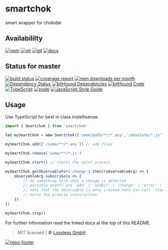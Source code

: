 # smartchok
smart wrapper for chokidar

## Availabililty
[![npm](https://pushrocks.gitlab.io/assets/repo-button-npm.svg)](https://www.npmjs.com/package/smartchok)
[![git](https://pushrocks.gitlab.io/assets/repo-button-git.svg)](https://GitLab.com/pushrocks/smartchok)
[![git](https://pushrocks.gitlab.io/assets/repo-button-mirror.svg)](https://github.com/pushrocks/smartchok)
[![docs](https://pushrocks.gitlab.io/assets/repo-button-docs.svg)](https://pushrocks.gitlab.io/smartchok/)

## Status for master
[![build status](https://GitLab.com/pushrocks/smartchok/badges/master/build.svg)](https://GitLab.com/pushrocks/smartchok/commits/master)
[![coverage report](https://GitLab.com/pushrocks/smartchok/badges/master/coverage.svg)](https://GitLab.com/pushrocks/smartchok/commits/master)
[![npm downloads per month](https://img.shields.io/npm/dm/smartchok.svg)](https://www.npmjs.com/package/smartchok)
[![Dependency Status](https://david-dm.org/pushrocks/smartchok.svg)](https://david-dm.org/pushrocks/smartchok)
[![bitHound Dependencies](https://www.bithound.io/github/pushrocks/smartchok/badges/dependencies.svg)](https://www.bithound.io/github/pushrocks/smartchok/master/dependencies/npm)
[![bitHound Code](https://www.bithound.io/github/pushrocks/smartchok/badges/code.svg)](https://www.bithound.io/github/pushrocks/smartchok)
[![TypeScript](https://img.shields.io/badge/TypeScript-2.x-blue.svg)](https://nodejs.org/dist/latest-v6.x/docs/api/)
[![node](https://img.shields.io/badge/node->=%206.x.x-blue.svg)](https://nodejs.org/dist/latest-v6.x/docs/api/)
[![JavaScript Style Guide](https://img.shields.io/badge/code%20style-standard-brightgreen.svg)](http://standardjs.com/)

## Usage
Use TypeScript for best in class instellisense.

```javascript
import { Smartchok } from 'smartchok'

let mySmartChok = new Smartchok(['some/path/**/*.any','/absolute/*.js'], chokidarOptions)

mySmartChok.add(['/some/**/*.any']) // add files

mySmartChok.remove('some/**/*.js')

mySmartChok.start() // starts the watch process

mySmartChok.getObservableFor('change').then((observableArg) => {
    observableArg.subscribe(x => {
        // do something here when a change is detected
        // possible events are 'add' | 'addDir' | 'change' | 'error' | 'unlink' | 'unlinkDir' | 'ready' | 'raw'
        // note that the observable is only created once you call .start() on the Smartchok instance
        // hence the promise construction
    })
})

mySmartChok.stop()
```

For further information read the linked docs at the top of this README.

> MIT licensed | **&copy;** [Lossless GmbH](https://lossless.gmbh)

[![repo-footer](https://pushrocks.gitlab.io/assets/repo-footer.svg)](https://push.rocks)
